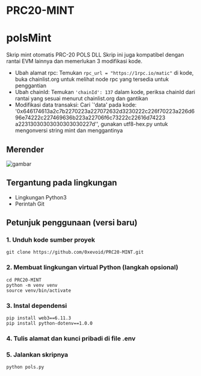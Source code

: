 # PRC20-MINT
# polsMint
Skrip mint otomatis PRC-20 POLS DLL
Skrip ini juga kompatibel dengan rantai EVM lainnya dan memerlukan 3 modifikasi kode.

 - Ubah alamat rpc: Temukan `rpc_url = "https://1rpc.io/matic"` di kode, buka chainlist.org untuk melihat node rpc yang tersedia untuk penggantian
 - Ubah chainId: Temukan `'chainId': 137` dalam kode, periksa chainId dari rantai yang sesuai menurut chainlist.org dan gantikan
 - Modifikasi data transaksi: Cari `'data' pada kode: '0x646174613a2c7b2270223a227072632d3230222c226f70223a226d696e74222c227469636b223a22706f6c73222c22616d74223 a22313030303030303030227d'', gunakan utf8-hex.py untuk mengonversi string mint dan menggantinya

## Merender
![gambar](https://github.com/0xevoid/inery-3---/blob/main/photo_2023-11-20_16-09-33.jpg)

## Tergantung pada lingkungan
- Lingkungan Python3
- Perintah Git
## Petunjuk penggunaan (versi baru)

### 1. Unduh kode sumber proyek
```
git clone https://github.com/0xevoid/PRC20-MINT.git
```
### 2. Membuat lingkungan virtual Python (langkah opsional)

```
cd PRC20-MINT
python -m venv venv
source venv/bin/activate
```
### 3. Instal dependensi

```
pip install web3==6.11.3
pip install python-dotenv==1.0.0
```
### 4. Tulis alamat dan kunci pribadi di file .env

### 5. Jalankan skripnya

```
python pols.py
```
